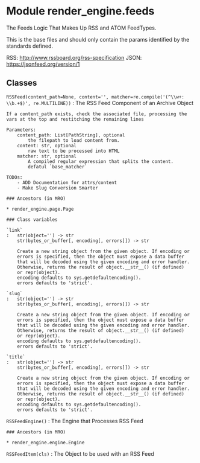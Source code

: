 Module render_engine.feeds
==========================
The Feeds Logic That Makes Up RSS and ATOM FeedTypes.

This is the base files and should only contain the params identified by the
standards defined.

RSS: http://www.rssboard.org/rss-specification
JSON: https://jsonfeed.org/version/1

Classes
-------

`RSSFeed(content_path=None, content='', matcher=re.compile('(^\\w+: \\b.+$)', re.MULTILINE))`
:   The RSS Feed Component of an Archive Object
    
    If a content_path exists, check the associated file, processing the
    vars at the top and restitching the remaining lines
    
    Parameters:
        content_path: List[PathString], optional
            the filepath to load content from.
        content: str, optional
            raw text to be processed into HTML
        matcher: str, optional
            A compiled regular expression that splits the content.
            defatul `base_matcher`
    
    TODOs:
        - ADD Documentation for attrs/content
        - Make Slug Conversion Smarter

    ### Ancestors (in MRO)

    * render_engine.page.Page

    ### Class variables

    `link`
    :   str(object='') -> str
        str(bytes_or_buffer[, encoding[, errors]]) -> str
        
        Create a new string object from the given object. If encoding or
        errors is specified, then the object must expose a data buffer
        that will be decoded using the given encoding and error handler.
        Otherwise, returns the result of object.__str__() (if defined)
        or repr(object).
        encoding defaults to sys.getdefaultencoding().
        errors defaults to 'strict'.

    `slug`
    :   str(object='') -> str
        str(bytes_or_buffer[, encoding[, errors]]) -> str
        
        Create a new string object from the given object. If encoding or
        errors is specified, then the object must expose a data buffer
        that will be decoded using the given encoding and error handler.
        Otherwise, returns the result of object.__str__() (if defined)
        or repr(object).
        encoding defaults to sys.getdefaultencoding().
        errors defaults to 'strict'.

    `title`
    :   str(object='') -> str
        str(bytes_or_buffer[, encoding[, errors]]) -> str
        
        Create a new string object from the given object. If encoding or
        errors is specified, then the object must expose a data buffer
        that will be decoded using the given encoding and error handler.
        Otherwise, returns the result of object.__str__() (if defined)
        or repr(object).
        encoding defaults to sys.getdefaultencoding().
        errors defaults to 'strict'.

`RSSFeedEngine()`
:   The Engine that Processes RSS Feed

    ### Ancestors (in MRO)

    * render_engine.engine.Engine

`RSSFeedItem(cls)`
:   The Object to be used with an RSS Feed